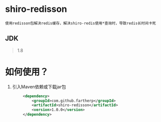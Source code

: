 # shiro-redisson
```
使用redisson包解决redis缓存，解决shiro-redis使用*查询时，导致redis长时间卡死
```
## JDK
> 1.8

# 如何使用？
1. 引入Maven依赖或下载jar包

``` xml
        <dependency>
            <groupId>com.github.fartherp</groupId>
            <artifactId>shiro-redisson</artifactId>
            <version>1.0.0</version>
        </dependency>
```